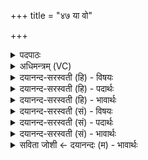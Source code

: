 +++
title = "४७ या वो"

+++
<details><summary>पदपाठः</summary>

याः। वः॒। दे॒वाः। सूर्य्ये॑। रुचः॑। गोषु॑। अश्वे॑षु। याः। रुचः॑। इन्द्रा॑ग्नी। ताभिः॑। सर्वा॑भिः। रुच॑म्। नः॒। ध॒त्त॒। बृ॒ह॒स्प॒ते॒। ४७।
</details>

<details><summary>अधिमन्त्रम् (VC)</summary>

- बृहस्पतिर्देवता
- शुनःशेप ऋषिः
- आर्ष्यनुष्टुप्
- गान्धारः
</details>

<details><summary>दयानन्द-सरस्वती (हि) - विषयः</summary>

फिर उसी विषय को अगले मन्त्र में कहा है ॥
</details>

<details><summary>दयानन्द-सरस्वती (हि) - पदार्थः</summary>

पदार्थान्वयभाषाः -  हे (बृहस्पते) बड़े-बड़े पदार्थों की पालना करनेहारे ईश्वर और (देवाः) विद्वान् मनुष्यो ! (याः) जो (वः) तुम सबों की (सूर्य्ये) चराचर में व्याप्त परमेश्वर में अर्थात् ईश्वर की अपने में और तुम विद्वानों की ईश्वर में (रुचः) प्रीति हैं वा (याः) जो इन (गोषु) किरण, इन्द्रिय और दुग्ध देनेवाली गौ और (अश्वेषु) अग्नि तथा घोड़ा आदि में (रुचः) प्रीति हैं वा जो इन में (इन्द्राग्नी) प्रसिद्ध बिजुली और आग वर्त्तमान हैं, वे भी (ताभिः) उन (सर्वाभिः) सब प्रीतियों से (नः) हम लोगों में (रुचम्) प्रीति को (धत्त) स्थापन करो ॥४७ ॥
</details>

<details><summary>दयानन्द-सरस्वती (हि) - भावार्थः</summary>

भावार्थभाषाः -  इस मन्त्र में श्लेषालङ्कार है। जैसे परमेश्वर गौ आदि की रक्षा और पदार्थविद्या में सब मनुष्यों को प्रेरणा देता है, वैसे ही विद्वान् लोग भी आचरण किया करें ॥४७ ॥
</details>

<details><summary>दयानन्द-सरस्वती (सं) - विषयः</summary>

पुनस्तमेव विषयमाह ॥
</details>

<details><summary>दयानन्द-सरस्वती (सं) - पदार्थः</summary>

पदार्थान्वयभाषाः -  हे बृहस्पतेः। देवा या वस्सूर्ये रुचो या गोष्वश्वेषु रुचः सन्ति, या वैतेष्विन्द्राग्नी वर्त्तेते, तौ च ताभिस्सर्वाभी रुग्भिर्नो रुचं धत्त ॥४७ ॥
</details>

<details><summary>दयानन्द-सरस्वती (सं) - भावार्थः</summary>

भावार्थभाषाः -  अत्र श्लेषालङ्कारः। यथा परमेश्वरो गवादिपालने पदार्थविद्यायां च सर्वान् मनुष्यान् प्रेरयति, तथैव विद्वांसोऽप्याचरेयुः ॥४७ ॥
</details>

<details><summary>सविता जोशी ← दयानन्दः (म) - भावार्थः</summary>

भावार्थभाषाः -  या मंत्रात श्लेषालंकार आहे. जसा परमेश्वर गाई, (किरणे, इंद्रिये) इत्यादींचे रक्षण करतो व सर्व माणसांना पदार्थ विद्या जाणून घेण्याची प्रेरणा देतो, तसेच विद्वान लोकांनी वागावे.
</details>